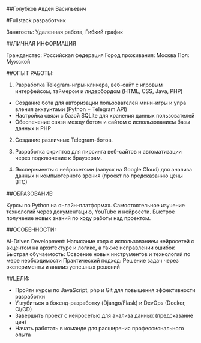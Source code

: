 ##Голубков Авдей Васильевич

#Fullstack разработчик

Занятость: Удаленная работа, Гибкий график

##ЛИЧНАЯ ИНФОРМАЦИЯ

Гражданство: Российская федерация
Город проживания: Москва 
Пол: Мужской

##ОПЫТ РАБОТЫ:

1. Разработка Telegram-игры-кликера, веб-сайт с игровым интерфейсом, таймером и лидербордом (HTML, CSS, Java, PHP)

- Создание бота для авторизации пользователей мини-игры и упра вления аккаунтами (Python + Telegram API)
- Настройка связи с базой SQLite для хранения данных пользователей
- Обеспечение связи между ботом и сайтом с использованием базы данных и РНР

2. Создание различных Telegram-ботов.

3. Разработка скриптов для пирсинга веб-сайтов и автоматизации через подключение к браузерам.

4. Эксперименты с нейросетями (запуск на Google Cloud) для анализа данных и компьютерного зрения (проект по предсказанию цены ВТС)

##ОБРАЗОВАНИЕ:

Курсы по Python на онлайн-платформах.
Самостоятельное изучение технологий через документацию, YouTube и нейросети.
Быстрое получение новых знаний по ходу работы над проектом.

##ОСОБЕННОСТИ:

Al-Driven Development: Написание кода с использованием нейросетей с акцентом на архитектуре и логике, а также исправлении ошибок
Быстрая обучаемость: Освоение новых инструментов и технологий по мере необходимости
Практический подход: Решение задач через эксперименты и анализ успешных решений

##ЦЕЛИ:
- Пройти курсы по JavaScript, php и Git для повышения эффективности разработки
- Углубиться в бэкенд-разработку (Django/Flask) и DevOps (Docker, CI/CD)
- Завершить проект с нейросетью для анализа данных (предсказание цен)
- Начать работать в команде для расширения профессионального опыта
